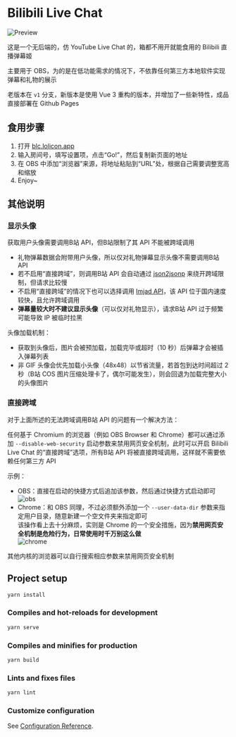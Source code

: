 # Bilibili Live Chat

![Preview](https://i.loli.net/2020/06/20/vXuZKCq396co2HO.gif)

这是一个无后端的，仿 YouTube Live Chat 的，箱都不用开就能食用的 Bilibili 直播弹幕姬

主要用于 OBS，为的是在低功能需求的情况下，不依靠任何第三方本地软件实现弹幕和礼物的展示

老版本在 `v1` 分支，新版本是使用 Vue 3 重构的版本，并增加了一些新特性，成品直接部署在 Github Pages

## 食用步骤

1. 打开 [blc.lolicon.app](https://blc.lolicon.app/)
2. 输入房间号，填写设置项，点击“Go!”，然后复制新页面的地址
3. 在 OBS 中添加“浏览器”来源，将地址粘贴到“URL”处，根据自己需要调整宽高和缩放
4. Enjoy~

## 其他说明

### 显示头像

获取用户头像需要调用B站 API，但B站限制了其 API 不能被跨域调用

- 礼物弹幕数据会附带用户头像，所以仅对礼物弹幕显示头像不需要调用B站 API
- 若不启用“直接跨域”，则调用B站 API 会自动通过 [json2jsonp](https://json2jsonp.com) 来绕开跨域限制，但请求比较慢
- 不启用“直接跨域”的情况下也可以选择调用 [Imjad API](https://api.imjad.cn/)，该 API 位于国内速度较快，且允许跨域调用
- **弹幕量较大时不建议显示头像**（可以仅对礼物显示），请求B站 API 过于频繁可能导致 IP 被临时拉黑

头像加载机制：

- 获取到头像后，图片会被预加载，加载完毕或超时（10 秒）后弹幕才会被插入弹幕列表
- 非 GIF 头像会优先加载小头像（48x48）以节省流量，若首包到达时间超过 2 秒（B站 COS 图片压缩处理卡了，偶尔可能发生），则会回退为加载完整大小的头像图片

### 直接跨域

对于上面所述的无法跨域调用B站 API 的问题有一个解决方法：

任何基于 Chromium 的浏览器（例如 OBS Browser 和 Chrome）都可以通过添加 `--disable-web-security` 启动参数来禁用网页安全机制，此时可以开启 Bilibili Live Chat 的“直接跨域”选项，所有B站 API 将被直接跨域调用，这样就不需要依赖任何第三方 API

示例：

- OBS：直接在启动的快捷方式后追加该参数，然后通过快捷方式启动即可  
  ![obs](https://i.loli.net/2020/06/20/QkXOfoTalnpAvt3.png)
- Chrome：和 OBS 同理，不过必须额外添加一个  `--user-data-dir` 参数来指定用户目录，随意新建一个空文件夹来指定即可  
  该操作看上去十分麻烦，实则是 Chrome 的一个安全措施，因为**禁用网页安全机制是危险行为，日常使用时千万别这么做**  
  ![chrome](https://i.loli.net/2020/06/20/BRvQ2HyjgFeEP73.png)

其他内核的浏览器可以自行搜索相应参数来禁用网页安全机制

## Project setup

```bash
yarn install
```

### Compiles and hot-reloads for development

```bash
yarn serve
```

### Compiles and minifies for production

```bash
yarn build
```

### Lints and fixes files

```bash
yarn lint
```

### Customize configuration

See [Configuration Reference](https://cli.vuejs.org/config/).
